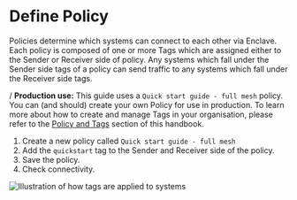 
# Define Policy

Policies determine which systems can connect to each other via Enclave. Each policy is composed of one or more Tags which are assigned either to the Sender or Receiver side of  policy. Any systems which fall under the Sender side tags of a policy can send traffic to any systems which fall under the Receiver side tags.

/ **Production use:** This guide uses a `Quick start guide - full mesh` policy. You can (and should) create your own Policy for use in production. To learn more about how to create and manage Tags in your organisation, please refer to the [Policy and Tags](/handbook/tags-and-policies.md) section of this handbook. 

1. Create a new policy called `Quick start guide - full mesh`
2. Add the `quickstart` tag to the Sender and Receiver side of the policy.
3. Save the policy.
4. Check connectivity.

![Illustration of how tags are applied to systems](/images/quick-start/create-policy.png)

